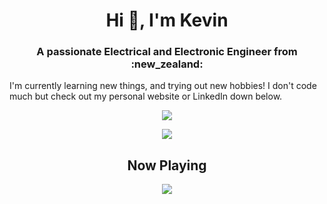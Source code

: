 <h1 align='center'>
 Hi 👋, I'm Kevin
</h1>

<h3 align='center'>
 A passionate Electrical and Electronic Engineer from :new_zealand:
</h3>

I'm currently learning new things, and trying out new hobbies! I don't code much but check out my personal website or LinkedIn down below.

<p align='center'>
 <a href="https://www.linkedin.com/in/kevintangnzl">
    <img src="https://img.shields.io/badge/linkedin-%230077B5.svg?&style=for-the-badge&logo=linkedin&logoColor=white"/>
 </a>
</p>

<p align='center'>
 <a href="#"><img src="https://github-readme-stats.vercel.app/api?username=KevTango&count_private=true&show_icons=true&theme=tokyonight"> </a>
</p>

<h2 align='center'>
 Now Playing
</h2>

<p align='center'>
 <a href="https://open.spotify.com/user/1242974390">
  <img src="https://kevtango.vercel.app/api/spotify">
</p>
